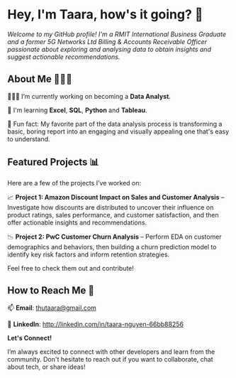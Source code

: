 # Hey, I'm Taara, how's it going? 👋
_Welcome to my GitHub profile! I'm a RMIT International Business Graduate and a former 5G Networks Ltd Billing & Accounts Receivable Officer passionate about exploring and analysing data to obtain insights and suggest actionable recommendations._ 

## About Me 👩🏻‍🦰

👩🏻‍💻 I’m currently working on becoming a **Data Analyst**.

🌱 I'm learning **Excel**, **SQL**, **Python** and **Tableau**.

👀 Fun fact: My favorite part of the data analysis process is transforming a basic, boring report into an engaging and visually appealing one that's easy to understand.

## Featured Projects 📊

Here are a few of the projects I’ve worked on:

📈 **Project 1: Amazon Discount Impact on Sales and Customer Analysis** – Investigate how discounts are distributed to uncover their influence on product ratings, sales performance, and customer satisfaction, and then offer actionable insights and recommendations.

📉 **Project 2: PwC Customer Churn Analysis** – Perform EDA on customer demographics and behaviors, then building a churn prediction model to identify key risk factors and inform retention strategies.

Feel free to check them out and contribute!

## How to Reach Me 📍

📫 **Email**: thutaara@gmail.com

💬 **LinkedIn**: http://linkedin.com/in/taara-nguyen-66bb88256

**Let's Connect!**

I’m always excited to connect with other developers and learn from the community. Don't hesitate to reach out if you want to collaborate, chat about tech, or share ideas!
